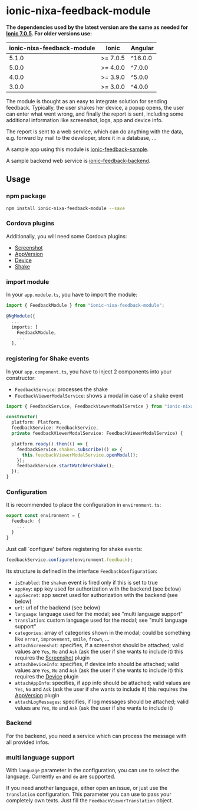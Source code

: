 # ionic-nixa-feedback-module

**The dependencies used by the latest version are the same as needed for [Ionic 7.0.5](https://github.com/ionic-team/ionic/blob/master/CHANGELOG.md). For older versions use:**

| ionic-nixa-feedback-module | Ionic | Angular
| ----- | -------- | ------
| 5.1.0 | >= 7.0.5 | ^16.0.0
| 5.0.0 | >= 4.0.0 | ^7.0.0
| 4.0.0 | >= 3.9.0 | ^5.0.0
| 3.0.0 | >= 3.0.0 | ^4.0.0

The module is thought as an easy to integrate solution for sending feedback. Typically,
the user shakes her device, a popup opens, the user can enter what went wrong,
and finally the report is sent, including some additional information like screenshot, logs, app and device info.

The report is sent to a web service, which can do anything with the data, e.g. forward by mail to the
developer, store it in a database, ...

A sample app using this module is [ionic-feedback-sample](https://github.com/Ritzlgrmft/ionic-feedback-sample).

A sample backend web service is [ionic-feedback-backend](https://github.com/Ritzlgrmft/ionic-feedback-backend).

## Usage

### npm package

```bash
npm install ionic-nixa-feedback-module --save
```

### Cordova plugins

Additionally, you will need some Cordova plugins:

- [Screenshot](https://github.com/gitawego/cordova-screenshot)
- [AppVersion](https://github.com/whiteoctober/cordova-plugin-app-version)
- [Device](https://github.com/apache/cordova-plugin-device)
- [Shake](https://github.com/leecrossley/cordova-plugin-shake)

### import module

In your `app.module.ts`, you have to import the module:

```typescript
import { FeedbackModule } from "ionic-nixa-feedback-module";

@NgModule({
  ...
  imports: [
    FeedbackModule,
    ...
  ],
```

### registering for Shake events

In your `app.component.ts`, you have to inject 2 components into your constructor:

- `FeedbackService`: processes the shake
- `FeedbackViewerModalService`: shows a modal in case of a shake event

```typescript
import { FeedbackService, FeedbackViewerModalService } from "ionic-nixa-feedback-module";

constructor(
  platform: Platform,
  feedbackService: FeedbackService,
  private feedbackViewerModalService: FeedbackViewerModalService) {

  platform.ready().then(() => {
    feedbackService.shaken.subscribe(() => {
      this.feedbackViewerModalService.openModal();
    });
    feedbackService.startWatchForShake();
  });
}
```

### Configuration

It is recommended to place the configuration in `environment.ts`:

```typescript
export const environment = {
  feedback: {
    ...
  }
}
```

Just call `configure' before registering for shake events:

```typescript
feedbackService.configure(environment.feedback);
```

Its structure is defined in the interface `FeedbackConfiguration`:

- `isEnabled`: the `shaken` event is fired only if this is set to true
- `appKey`: app key used for authorization with the backend (see below)
- `appSecret`: app secret used for authorization with the backend (see below)
- `url`: url of the backend (see below)
- `language`: language used for the modal; see "multi language support"
- `translation`: custom language used for the modal; see "multi language support"
- `categories`: array of categories shown in the modal; could be something like `error`, `improvement`, `smile`, `frown`, ...
- `attachScreenshot`: specifies, if a screenshot should be attached; valid values are `Yes`, `No` and `Ask` (ask the user if she wants to include it)
  this requires the [Screenshot](https://github.com/gitawego/cordova-screenshot) plugin
- `attachDeviceInfo`: specifies, if device info should be attached; valid values are `Yes`, `No` and `Ask` (ask the user if she wants to include it)
  this requires the [Device](https://github.com/apache/cordova-plugin-device) plugin
- `attachAppInfo`: specifies, if app info should be attached; valid values are `Yes`, `No` and `Ask` (ask the user if she wants to include it)
  this requires the [AppVersion](https://github.com/whiteoctober/cordova-plugin-app-version) plugin
- `attachLogMessages`: specifies, if log messages should be attached; valid values are `Yes`, `No` and `Ask` (ask the user if she wants to include it)

### Backend

For the backend, you need a service which can process the message with all provided infos.

### multi language support

With `language` parameter in the configuration, you can
use to select the language. Currently `en` and `de` are supported.

If you need another language, either open an issue, or just use the `translation` configuration.
This parameter you can use to pass your completely own texts.
Just fill the `FeedbackViewerTranslation` object.
